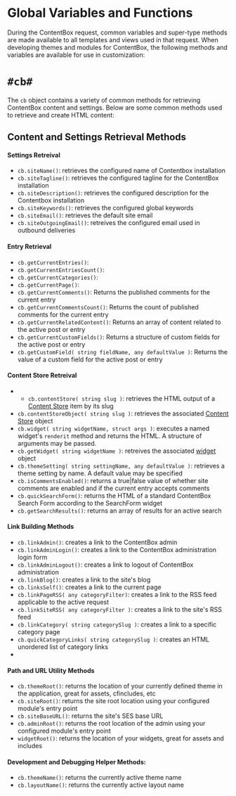 # Global Variables and Functions

During the ContentBox request, common variables and super-type methods are made available to all templates and views used in that request.  When developing themes and modules for ContentBox, the following methods and variables are available for use in customization:

`#cb#`
===

The `cb` object contains a variety of common methods for retrieving ContentBox content and settings.  Below are some common methods used to retrieve and create HTML content:

Content and Settings Retrieval Methods
------------------------

#### Settings Retreival
- `cb.siteName()`: retrieves the configured name of Contentbox installation
- `cb.siteTagline()`: retrieves the configured tagline for the ContentBox installation
- `cb.siteDescription()`: retrieves the configured description for the Contentbox installation
- `cb.siteKeywords()`: retrieves the configured global keywords
- `cb.siteEmail()`: retrieves the default site email
- `cb.siteOutgoingEmail()`: retreives the configured email used in outbound deliveries

#### Entry Retrieval
- `cb.getCurrentEntries()`:
- `cb.getCurrentEntriesCount()`:
- `cb.getCurrentCategories()`:
- `cb.getCurrentPage()`:
- `cb.getCurrentComments()`: Returns the published comments for the current entry
- `cb.getCurrentCommentsCount()`: Returns the count of published comments for the current entry
- `cb.getCurrentRelatedContent()`: Returns an array of content related to the active post or entry
- `cb.getCurrentCustomFields()`: Returns a structure of custom fields for the active post or entry
- `cb.getCustomField( string fieldName, any defaultValue )`: Returns the value of a custom field for the active post or entry

#### Content Store Retreival
- - `cb.contentStore( string slug )`: retrieves the HTML output of a [Content Store][1] item by its slug
- `cb.contentStoreObject( string slug )`: retrieves the associated [Content Store][1] object
- `cb.widget( string widgetName, struct args )`: executes a named widget's `renderit` method and returns the HTML.  A structure of arguments may be passed.
- `cb.getWidget( string widgetName )`: retreives the associated [widget][2] object
- `cb.themeSetting( string settingName, any defaultValue )`: retrieves a theme setting by name. A default value may be specified
- `cb.isCommentsEnabled()`: returns a true|false value of whether site comments are enabled and if the current entry accepts comments
- `cb.quickSearchForm()`: returns the HTML of a standard ContentBox Search Form according to the SearchForm widget
- `cb.getSearchResults()`: returns an array of results for an active search

#### Link Building Methods

- `cb.linkAdmin()`: creates a link to the ContentBox admin
- `cb.linkAdminLogin()`: creates a link to the ContentBox administration login form
- `cb.linkAdminLogout()`: creates a link to logout of ContentBox administration
- `cb.linkBlog()`: creates a link to the site's blog
- `cb.linksSelf()`: creates a link to the current page
- `cb.linkPageRSS( any categoryFilter)`: creates a link to the RSS feed applicable to the active request
- `cb.linkSiteRSS( any categoryFilter )`: creates a link to the site's RSS feed
- `cb.linkCategory( string categorySlug )`: creates a link to a specific category page
- `cb.quickCategoryLinks( string categorySlug )`: creates an HTML unordered list of category links
- 

#### Path and URL Utility Methods

- `cb.themeRoot()`: returns the location of your currently defined theme in the application, great for assets, cfincludes, etc
- `cb.siteRoot()`: returns the site root location using your configured module's entry point
- `cb.siteBaseURL()`: returns the site's SES base URL
- `cb.adminRoot()`: returns the root location of the admin using your configured module's entry point
- `widgetRoot()`: returns the location of your widgets, great for assets and includes

#### Development and Debugging Helper Methods:

- `cb.themeName()`: returns the currently active theme name
- `cb.layoutName()`: returns the currently active layout name 



[1]: /content/using/managers/contentstore.html
[2]: /content/using/managers/widgets.html